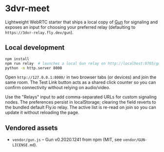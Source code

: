 # 3dvr-meet

Lightweight WebRTC starter that ships a local copy of [Gun](https://gun.eco/) for signaling and exposes
an input for choosing your preferred relay (defaulting to `https://3dvr-relay.fly.dev/gun`).

## Local development

```bash
npm install
npm run relay  # launches a local Gun relay on http://localhost:8765/gun
python -m http.server 8000
```

Open `http://127.0.0.1:8000/` in two browser tabs (or devices) and join the same room. The Test Link button
acts as a shared click counter so you can confirm connectivity without relying on audio/video.

Use the "Relays" input to add comma-separated URLs for custom signaling nodes. The preferences persist in
localStorage; clearing the field reverts to the bundled default Fly.io relay. The active list is re-read on
join so you can update it without reloading the page.

## Vendored assets

* `vendor/gun.js` – Gun v0.2020.1241 from npm (MIT, see `vendor/GUN-LICENSE.md`).
